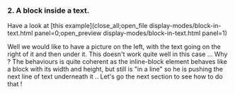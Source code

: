 ### 2. A block inside a text.

Have a look at [this example](close_all;open_file display-modes/block-in-text.html panel=0;open_preview display-modes/block-in-text.html panel=1)

Well we would like to have a picture on the left, with the text going on the right of it and then under it. This doesn't work quite well in this case ... Why ? The behaviours is quite coherent as the inline-block element behaves like a block with its width and height, but still is "in a line" so he is pushing the next line of text underneath it .. Let's go the next section to see how to do that !